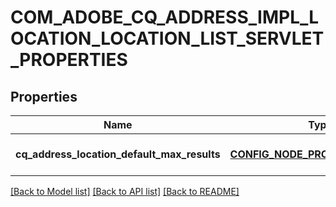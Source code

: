 # COM_ADOBE_CQ_ADDRESS_IMPL_LOCATION_LOCATION_LIST_SERVLET_PROPERTIES

## Properties
Name | Type | Description | Notes
------------ | ------------- | ------------- | -------------
**cq_address_location_default_max_results** | [**CONFIG_NODE_PROPERTY_INTEGER**](configNodePropertyInteger.md) |  | [optional] [default to null]

[[Back to Model list]](../README.md#documentation-for-models) [[Back to API list]](../README.md#documentation-for-api-endpoints) [[Back to README]](../README.md)



